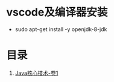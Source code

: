 # vscode及编译器安装
- sudo apt-get install -y openjdk-8-jdk

# 目录
1. [Java核心技术-卷1](./1.%20Java%E6%A0%B8%E5%BF%83%E6%8A%80%E6%9C%AF-%E5%8D%B71/)